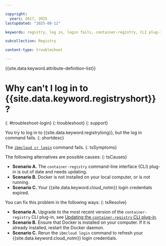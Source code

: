 ```yaml
---

copyright:
  years: 2017, 2025
lastupdated: "2025-08-12"

keywords: registry, log in, login fails, container-registry, CLI plug-in, login credentials, Docker

subcollection: Registry

content-type: troubleshoot

---
```


{{site.data.keyword.attribute-definition-list}}

# Why can't I log in to {{site.data.keyword.registryshort}}?
{: #troubleshoot-login}
{: troubleshoot}
{: support}

You try to log in to {{site.data.keyword.registrylong}}, but the log in command fails.
{: shortdesc}

The [`ibmcloud cr login`](/docs/Registry?topic=Registry-containerregcli#bx_cr_login) command fails.
{: tsSymptoms}

The following alternatives are possible causes:
{: tsCauses}

- **Scenario A.** The `container-registry` command-line interface (CLI) plug-in is out of date and needs updating.
- **Scenario B.** Docker is not installed on your local computer, or is not running.
- **Scenario C.** Your {{site.data.keyword.cloud_notm}} login credentials expired.

You can fix this problem in the following ways:
{: tsResolve}

- **Scenario A.** Upgrade to the most recent version of the `container-registry` CLI plug-in, see [Updating the `container-registry` CLI plug-in](/docs/Registry?topic=Registry-registry_setup_cli_namespace#registry_cli_update).
- **Scenario B.** Ensure that Docker is installed on your computer. If it is already installed, restart the Docker daemon.
- **Scenario C.** Rerun the `ibmcloud login` command to refresh your {{site.data.keyword.cloud_notm}} login credentials.
